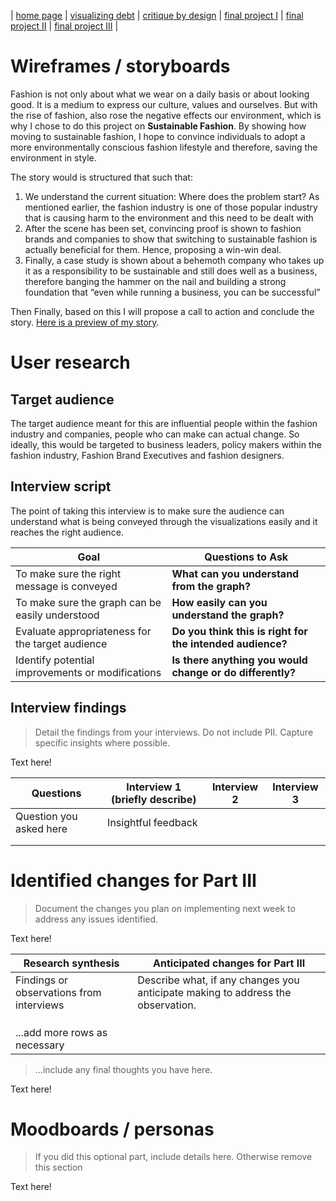 
| [home page](https://raslan2000.github.io/My-Portfolio/) | [visualizing debt](https://raslan2000.github.io/My-Portfolio/visualizing-government-debt) | [critique by design](https://raslan2000.github.io/My-Portfolio/critique-by-design) | [final project I](https://raslan2000.github.io/My-Portfolio/final-project-part-one) | [final project II](https://raslan2000.github.io/My-Portfolio/final-project-part-two) | [final project III]() |
# Wireframes / storyboards
Fashion is not only about what we wear on a daily basis or about looking good. It is a medium to express our culture, values and ourselves. But with the rise of fashion, also rose the negative effects our environment, which is why I chose to do this project on **Sustainable Fashion**. By showing how moving to sustainable fashion, I hope to convince individuals to adopt a more environmentally conscious fashion lifestyle and therefore, saving the environment in style.

The story would is structured that such that:

1. We understand the current situation: Where does the problem start? As mentioned earlier, the fashion industry is one of those popular industry that is causing harm to the environment and this need to be dealt with 
2. After the scene has been set, convincing proof is shown to fashion brands and companies to show that switching to sustainable fashion is actually beneficial for them. Hence, proposing a win-win deal.
3. Finally, a  case study is shown about a behemoth company who takes up it as a responsibility to be sustainable and still does well as a business, therefore banging the hammer on the nail and building a strong foundation that “even while running a business, you can be successful”

Then Finally, based on this I will propose a call to action and conclude the story. [Here is a preview of my story](https://preview.shorthand.com/N9WCBe9a7RNGgwsm).

# User research 

## Target audience
The target audience meant for this are influential people within the fashion industry and companies, people who can make can actual change. So ideally, this would be targeted to business leaders, policy makers within the fashion industry, Fashion Brand Executives and fashion designers. 


## Interview script
The point of taking this interview is to make sure the audience can understand what is being conveyed through the visualizations easily and it reaches the right audience. 

| Goal | Questions to Ask |
| --- | --- |
| To make sure the right message is conveyed | **What can you understand from the graph?** |
| To make sure the graph can be easily understood | **How easily can you understand the graph?** |
| Evaluate appropriateness for the target audience | **Do you think this is right for the intended audience?** |
| Identify potential improvements or modifications | **Is there anything you would change or do differently?** |

## Interview findings
> Detail the findings from your interviews.  Do not include PII.  Capture specific insights where possible.

Text here!

| Questions               | Interview 1 (briefly describe) | Interview 2 | Interview 3 |
|-------------------------|--------------------------------|-------------|-------------|
| Question you asked here | Insightful feedback            |             |             |
|                         |                                |             |             |
|                         |                                |             |             |


# Identified changes for Part III
> Document the changes you plan on implementing next week to address any issues identified.  

Text here!

| Research synthesis                       | Anticipated changes for Part III                                                |
|------------------------------------------|---------------------------------------------------------------------------------|
| Findings or observations from interviews | Describe what, if any changes you anticipate making to address the observation. |
|                                          |                                                                                 |
|                                          |                                                                                 |
|                                          |                                                                                 |
| ...add more rows as necessary            |                                                                                 |

> ...include any final thoughts you have here. 

Text here!

# Moodboards / personas
> If you did this optional part, include details here.  Otherwise remove this section

Text here!
